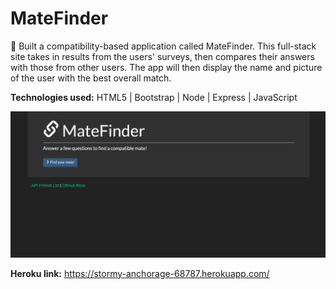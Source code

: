 # MateFinder

🔗 Built a compatibility-based application called MateFinder. This full-stack site takes in results from the users' surveys, then compares their answers with those from other users. The app will then display the name and picture of the user with the best overall match.

<b>Technologies used:</b> HTML5 | Bootstrap | Node | Express | JavaScript 

![Alt text](https://raw.githubusercontent.com/dipisha03/MateFinder/master/assets/img/mate.png "matefinder")

<b>Heroku link:</b> https://stormy-anchorage-68787.herokuapp.com/
